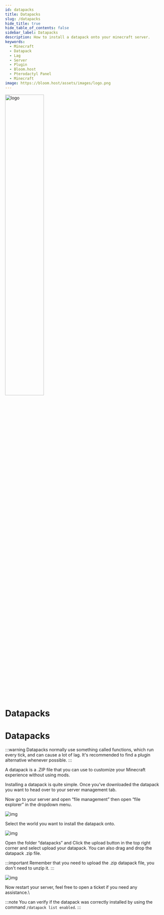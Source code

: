 ```yaml
---
id: datapacks
title: Datapacks
slug: /datapacks
hide_title: true
hide_table_of_contents: false
sidebar_label: Datapacks
description: How to install a datapack onto your minecraft server.
keywords:
  - Minecraft
  - Datapack
  - Lag
  - Server
  - Plugin
  - Bloom.host
  - Pterodactyl Panel
  - Minecraft
image: https://bloom.host/assets/images/logo.png
---
```


<div class="text--center">
<img src="https://bloom.host/assets/images/logo.png" alt="logo" height="50%" width="50%"/>
<h1>Datapacks</h1>
</div>

# Datapacks

:::warning
Datapacks normally use something called functions, which run every tick, and can cause a lot of lag. It's recommended to find a plugin alternative whenever possible.
:::

A datapack is a .ZIP file that you can use to customize your Minecraft experience without using mods.

Installing a datapack is quite simple. Once you’ve downloaded the datapack you want to head over to your server management tab.

Now go to your server and open “file management” then open “file explorer” in the dropdown menu.

<div class="text--center">
<img src={require('../../static/imgs/running_a_server/datapacks/1.png').default} alt="img"/></div>

Select the world you want to install the datapack onto.

<div class="text--center">
<img src={require('../../static/imgs/running_a_server/datapacks/2.png').default} alt="img"/></div>

Open the folder “datapacks” and Click the upload button in the top right corner and select upload your datapack. You can also drag and drop the datapack .zip file.

:::important
Remember that you need to upload the .zip datapack file, you don't need to unzip it.
:::

<div class="text--center">
<img src={require('../../static/imgs/running_a_server/datapacks/3.png').default} alt="img"/></div>

Now restart your server, feel free to open a ticket if you need any assistance.\

:::note
You can verify if the datapack was correctly installed by using the command `/datapack list enabled`.
:::

